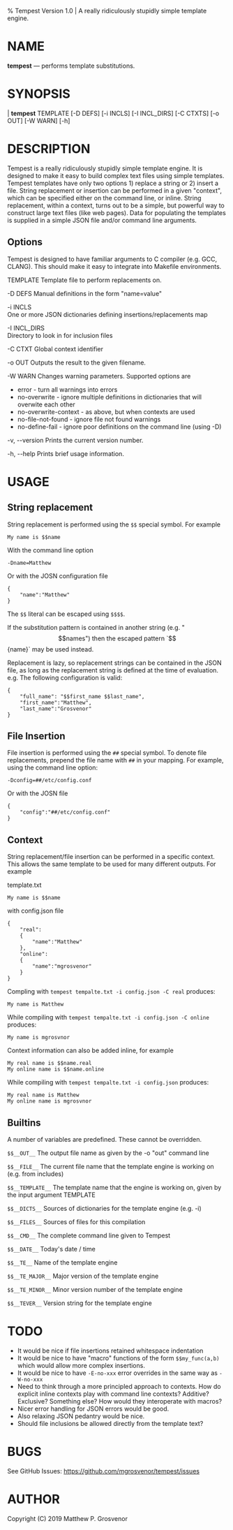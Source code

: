 % Tempest Version 1.0 | A really ridiculously stupidly simple template engine.

NAME
====

**tempest** — performs template substitutions.  

SYNOPSIS
========

| **tempest** TEMPLATE [-D DEFS]  [-i INCLS] [-I INCL_DIRS] [-C CTXTS] [-o OUT] [-W WARN] [-h]

DESCRIPTION
===========

Tempest is a really ridiculously stupidly simple template engine.
It is designed to make it easy to build complex text files using simple templates.
Tempest templates have only two options 1) replace a string or 2) insert a file.
String replacement or insertion can be performed in a given "context", which can be specified either on the command line, or inline.
String replacement, within a context, turns out to be a simple, but powerful way to construct large text files (like web pages).
Data for populating the templates is supplied in a simple JSON file and/or command line arguments.

Options
-------
Tempest is designed to have familiar arguments to C compiler (e.g. GCC, CLANG).
This should make it easy to integrate into Makefile environments.

TEMPLATE
Template file to perform replacements on.

-D DEFS
Manual definitions in the form "name=value"

-i INCLS      
One or more JSON dictionaries defining insertions/replacements map

-I INCL_DIRS  
Directory to look in for inclusion files

-C CTXT
Global context identifier

-o OUT
Outputs the result to the given filename.

-W WARN
Changes warning parameters. Supported options are
* error - turn all warnings into errors
* no-overwrite - ignore multiple definitions in dictionaries that will overwite each other
* no-overwrite-context - as above, but when contexts are used
* no-file-not-found - ignore file not found warnings
* no-define-fail - ignore poor definitions on the command line (using -D)

-v, --version
Prints the current version number.

-h, --help
Prints brief usage information.


USAGE
=========
## String replacement
String replacement is performed using the `$$` special symbol. For example
```
My name is $$name
```
With the command line option
```
-Dname=Matthew
```
Or with the JOSN configuration file
```
{
    "name":"Matthew"
}
```

The `$$` literal can be escaped using `$$$$`.

If the substitution pattern is contained in another string (e.g. "$$names") then the escaped pattern `$${name}` may be used instead.

Replacement is lazy, so replacement strings can be contained in the JSON file, as long as the replacement string is defined at the time of evaluation. e.g. The following configuration is valid:
```
{
    "full_name": "$$first_name $$last_name",
    "first_name":"Matthew",
    "last_name":"Grosvenor"
}
```


## File Insertion
File insertion is performed using the `##` special symbol.
To denote file replacements, prepend the file name with `##` in your mapping. For example, using the command line option:
```
-Dconfig=##/etc/config.conf
```
Or with the JOSN file
```
{
    "config":"##/etc/config.conf"
}
```

## Context
String replacement/file insertion can be performed in a specific context. This allows the same template to be used for many different outputs. For example

template.txt
```
My name is $$name
```

with config.json file
```
{
    "real":
    {
        "name":"Matthew"
    },
    "online":
    {
        "name":"mgrosvenor"
    }
}
```

Compling with `tempest tempalte.txt -i config.json -C real` produces:
```
My name is Matthew
```

While compiling with `tempest tempalte.txt -i config.json -C online` produces:
```
My name is mgrosvnor
```

Context information can also be added inline, for example
```
My real name is $$name.real
My online name is $$name.online

```

While compiling with `tempest tempalte.txt -i config.json` produces:
```
My real name is Matthew
My online name is mgrosvnor

```

## Builtins
A number of variables are predefined. These cannot be overridden.

`$$__OUT__`
The output file name as given by the -o "out" command line

`$$__FILE__`
The current file name that the template engine is working on (e.g. from includes)

`$$__TEMPLATE__`
The template name that the engine is working on, given by the input argument TEMPLATE

`$$__DICTS__`
Sources of dictionaries for the template engine (e.g. -i)

`$$__FILES__`
Sources of files for this compilation

`$$__CMD__`
The complete command line given to Tempest

`$$__DATE__`
Today's date / time

`$$__TE__`
Name of the template engine

`$$__TE_MAJOR__`
Major version of the template engine

`$$__TE_MINOR__`
Minor version number of the template engine

`$$__TEVER__`
Version string for the template engine

TODO
====
- It would be nice if file insertions retained whitespace indentation
- It would be nice to have "macro" functions of the form `$$my_func(a,b)` which would allow more complex insertions.
- It would be nice to have `-E-no-xxx` error overrides in the same way as `-W-no-xxx`
- Need to think through a more principled approach to contexts. How do explicit inline contexts play with command line contexts? Additive? Exclusive? Something else? How would they interoperate with macros?
- Nicer error handling for JSON errors would be good.
- Also relaxing JSON pedantry would be nice.
- Should file inclusions be allowed directly from the template text?

BUGS
====

See GitHub Issues: <https://github.com/mgrosvenor/tempest/issues>

AUTHOR
======
Copyright (C) 2019 Matthew P. Grosvenor
